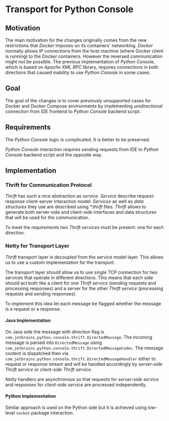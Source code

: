 # Transport for Python Console

## Motivation

The main motivation for the changes originally comes from the new restrictions that *Docker* imposes on its containers' networking. *Docker*
normally allows IP connections from the host machine (where Docker client is running) to the *Docker* containers. However the reversed
communication might not be possible. The previous implementation of *Python Console*, which is based on *Apache XML RPC* library, requires
connections in both directions that caused inability to use *Python Console* in some cases.

## Goal

The goal of the changes is to cover previously unsupported cases for Docker and Docker Compose environments by implementing *unidirectional*
connection from IDE frontend to *Python Console* backend script.

## Requirements

The *Python Console* logic is complicated. It is better to be preserved.

*Python Console* interaction requires sending requests from IDE to *Python Console* backend script and the opposite way.

## Implementation

### Thrift for Communication Protocol

*Thrift* has such a nice abstraction as *service*. *Service* describe request-response client-server interaction model. *Services* as well
as *data structures* they use are described using *\*.thrift* files. *Thrift* allows to generate both server-side and client-side interfaces
and data structures that will be used for the communication.

To meet the *requirements* two *Thrift services* must be present: one for each direction.

### Netty for Transport Layer

*Thrift* transport layer is decoupled from the service model layer. This allows us to use a custom implementation for the transport.

The transport layer should allow us to use *single* TCP connection for two services that operate in different directions. This means that
each side should act both like a client for one *Thrift service*  (sending requests and processing responses) and a server for the other 
*Thrift service* (processing requests and sending responses).

To implement this idea let each message be flagged whether the message is a request or a response.

#### Java Implementation

On Java side the message with direction flag is `com.jetbrains.python.console.thrift.DirectedMessage`. The incoming message is parsed into 
`DirectedMessage` using `com.jetbrains.python.console.thrift.DirectedMessageCodec`. The message content is dispatched then via 
`com.jetbrains.python.console.thrift.DirectedMessageHandler` either to request or response stream and will be handled accordingly by
*server-side Thrift service* or *client-side Thrift service*.

*Netty* handlers are asynchronous so that requests for *server-side service* and responses for *client-side service* are processed 
independently.

#### Python Implementation

Similar approach is used on the Python side but it is achieved using low-level `socket` package interaction.